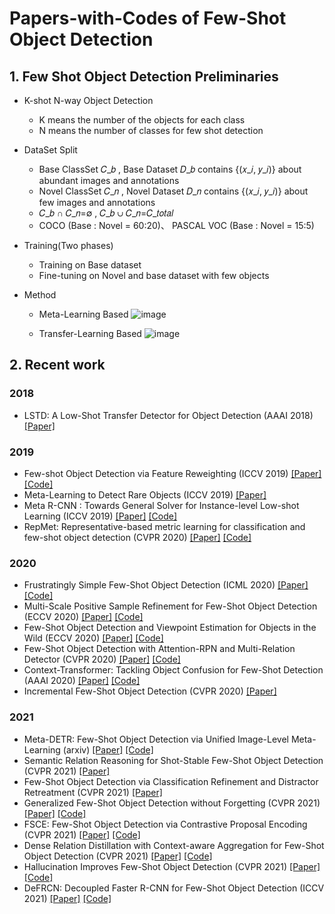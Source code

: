 # Papers-with-Codes of Few-Shot Object Detection 


## 1. Few Shot Object Detection Preliminaries
* K-shot N-way Object Detection
  - K means  the number of the objects for each class
  - N means the number of classes for few shot detection
* DataSet Split 
  - Base ClassSet 𝐶_𝑏 , Base Dataset 𝐷_𝑏 contains {(𝑥_𝑖, 𝑦_𝑖)} about abundant images and annotations
  - Novel ClassSet 𝐶_𝑛  , Novel Dataset 𝐷_𝑛 contains {(𝑥_𝑖, 𝑦_𝑖)} about few images and annotations
  - 𝐶_𝑏 ∩ 𝐶_𝑛=∅ , 𝐶_𝑏 ∪ 𝐶_𝑛=𝐶_𝑡𝑜𝑡𝑎𝑙 
  - COCO (Base : Novel = 60:20)、 PASCAL VOC (Base : Novel = 15:5)
* Training(Two phases)
  - Training on Base dataset
  - Fine-tuning on Novel and base dataset with few objects

* Method
  - Meta-Learning Based
  ![image](https://user-images.githubusercontent.com/47490392/131458670-89e7e75e-433a-4aea-8b23-a01ee85a1b54.png)

  - Transfer-Learning Based
  ![image](https://user-images.githubusercontent.com/47490392/131458759-824a1385-a276-4e99-be93-4d0d73cf5885.png)


## 2. Recent work
###  2018

  - LSTD: A Low-Shot Transfer Detector for Object Detection (AAAI 2018) [[Paper]](https://arxiv.org/pdf/1803.01529.pdf)

### 2019
  - Few-shot Object Detection via Feature Reweighting (ICCV 2019) [[Paper]](https://openaccess.thecvf.com/content_ICCV_2019/papers/Kang_Few-Shot_Object_Detection_via_Feature_Reweighting_ICCV_2019_paper.pdf) [[Code]](https://github.com/bingykang/Fewshot_Detection)
  - Meta-Learning to Detect Rare Objects (ICCV 2019) [[Paper]](https://openaccess.thecvf.com/content_ICCV_2019/papers/Wang_Meta-Learning_to_Detect_Rare_Objects_ICCV_2019_paper.pdf) 
  - Meta R-CNN : Towards General Solver for Instance-level Low-shot Learning (ICCV 2019) [[Paper]](https://openaccess.thecvf.com/content_ICCV_2019/papers/Yan_Meta_R-CNN_Towards_General_Solver_for_Instance-Level_Low-Shot_Learning_ICCV_2019_paper.pdf) [[Code]](https://github.com/yanxp/MetaR-CNN)
  - RepMet: Representative-based metric learning for classification and few-shot object detection (CVPR 2020) [[Paper]](https://openaccess.thecvf.com/content_CVPR_2019/papers/Karlinsky_RepMet_Representative-Based_Metric_Learning_for_Classification_and_Few-Shot_Object_Detection_CVPR_2019_paper.pdf) [[Code]](https://github.com/jshtok/RepMet)
  
### 2020
  - Frustratingly Simple Few-Shot Object Detection (ICML 2020) [[Paper]](https://arxiv.org/pdf/2003.06957.pdf) [[Code]](https://github.com/ucbdrive/few-shot-object-detection)
  - Multi-Scale Positive Sample Refinement for Few-Shot Object Detection (ECCV 2020) [[Paper]](https://arxiv.org/pdf/2007.09384.pdf) [[Code]](https://github.com/jiaxi-wu/MPSR)
  - Few-Shot Object Detection and Viewpoint Estimation for Objects in the Wild (ECCV 2020) [[Paper]](https://arxiv.org/pdf/2007.12107.pdf) [[Code]](https://github.com/YoungXIAO13/FewShotDetection)
  - Few-Shot Object Detection with Attention-RPN and Multi-Relation Detector (CVPR 2020) [[Paper]](https://openaccess.thecvf.com/content_CVPR_2020/papers/Fan_Few-Shot_Object_Detection_With_Attention-RPN_and_Multi-Relation_Detector_CVPR_2020_paper.pdf) [[Code]](https://github.com/fanq15/FewX)
  - Context-Transformer: Tackling Object Confusion for Few-Shot Detection (AAAI 2020) [[Paper]](https://arxiv.org/pdf/2003.07304.pdf) [[Code]](https://github.com/Ze-Yang/Context-Transformer)
  - Incremental Few-Shot Object Detection (CVPR 2020) [[Paper]](https://openaccess.thecvf.com/content_CVPR_2020/papers/Perez-Rua_Incremental_Few-Shot_Object_Detection_CVPR_2020_paper.pdf)

### 2021
  - Meta-DETR: Few-Shot Object Detection via Unified Image-Level Meta-Learning (arxiv) [[Paper]](http://arxiv.org/abs/2103.11731) [[Code]](https://github.com/ZhangGongjie/Meta-DETR)
  - Semantic Relation Reasoning for Shot-Stable Few-Shot Object Detection (CVPR 2021) [[Paper]](https://openaccess.thecvf.com/content/CVPR2021/papers/Zhu_Semantic_Relation_Reasoning_for_Shot-Stable_Few-Shot_Object_Detection_CVPR_2021_paper.pdf)
  - Few-Shot Object Detection via Classification Refinement and Distractor Retreatment (CVPR 2021) [[Paper]](https://openaccess.thecvf.com/content/CVPR2021/papers/Li_Few-Shot_Object_Detection_via_Classification_Refinement_and_Distractor_Retreatment_CVPR_2021_paper.pdf) 
  - Generalized Few-Shot Object Detection without Forgetting (CVPR 2021) [[Paper]](https://github.com/Megvii-BaseDetection/GFSD) [[Code]](https://arxiv.org/pdf/2105.09491.pdf)
  - FSCE: Few-Shot Object Detection via Contrastive Proposal Encoding (CVPR 2021) [[Paper]](https://arxiv.org/pdf/2103.05950.pdf) [[Code]](https://github.com/MegviiDetection/FSCE)
  - Dense Relation Distillation with Context-aware Aggregation for Few-Shot Object Detection (CVPR 2021) [[Paper]](https://openaccess.thecvf.com/content/CVPR2021/papers/Hu_Dense_Relation_Distillation_With_Context-Aware_Aggregation_for_Few-Shot_Object_Detection_CVPR_2021_paper.pdf) [[Code]](https://github.com/hzhupku/DCNet)
  - Hallucination Improves Few-Shot Object Detection (CVPR 2021) [[Paper]](https://openaccess.thecvf.com/content/CVPR2021/papers/Zhang_Hallucination_Improves_Few-Shot_Object_Detection_CVPR_2021_paper.pdf) [[Code]](https://github.com/pppplin/HallucFsDet)
  - DeFRCN: Decoupled Faster R-CNN for Few-Shot Object Detection (ICCV 2021) [[Paper]](https://arxiv.org/pdf/2108.09017.pdf) [[Code]](https://github.com/er-muyue/DeFRCN)






